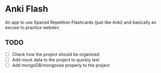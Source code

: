 # Anki Flash

An app to use Spaced Repetition Flashcards (just like Anki) and basically an excuse to practice webdev.

## TODO

- [ ] Check how the project should be organized
- [ ] Add mock data to the project to quickly test
- [ ] Add mongoDB/mongoose properly to the project
